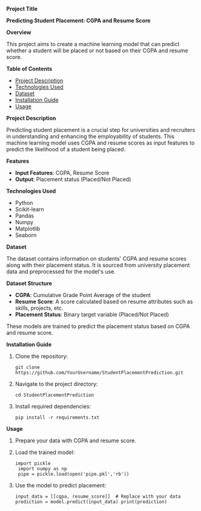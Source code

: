 **Project Title**

**Predicting Student Placement: CGPA and Resume Score**

**Overview**

This project aims to create a machine learning model that can predict whether a student will be placed or not based on their CGPA and resume score.

**Table of Contents**

- [Project Description](https://github.com/Ad1tyaRaj/Student-placement-model#project-description)
- [Technologies Used](https://github.com/Ad1tyaRaj/Student-placement-model#technologies-used)
- [Dataset](https://github.com/Ad1tyaRaj/Student-placement-model#dataset)
- [Installation Guide](https://github.com/Ad1tyaRaj/Student-placement-model#installation-guide)
- [Usage](https://github.com/Ad1tyaRaj/Student-placement-model#usage)

**Project Description**

Predicting student placement is a crucial step for universities and recruiters in understanding and enhancing the employability of students. This machine learning model uses CGPA and resume scores as input features to predict the likelihood of a student being placed.

**Features**

- **Input Features**: CGPA, Resume Score
- **Output**: Placement status (Placed/Not Placed)

**Technologies Used**

- Python
- Scikit-learn
- Pandas
- Numpy
- Matplotlib
- Seaborn

**Dataset**

The dataset contains information on students' CGPA and resume scores along with their placement status. It is sourced from university placement data and preprocessed for the model's use.

**Dataset Structure**

- **CGPA**: Cumulative Grade Point Average of the student
- **Resume Score**: A score calculated based on resume attributes such as skills, projects, etc.
- **Placement Status**: Binary target variable (Placed/Not Placed)

These models are trained to predict the placement status based on CGPA and resume score.

**Installation Guide**

1. Clone the repository:
    
    ```
    git clone https://github.com/YourUsername/StudentPlacementPrediction.git
    ```
    
2. Navigate to the project directory:
    
    ```
    cd StudentPlacementPrediction
    ```
    
3. Install required dependencies:
    
    ```
    pip install -r requirements.txt
    ```
    

**Usage**

1. Prepare your data with CGPA and resume score.
2. Load the trained model:
    
    ```
    import pickle
     import numpy as np
     pipe = pickle.load(open('pipe.pkl','rb'))
    ```
    
3. Use the model to predict placement:
    
    `input_data = [[cgpa, resume_score]]  # Replace with your data
    prediction = model.predict(input_data)
    print(prediction)`
